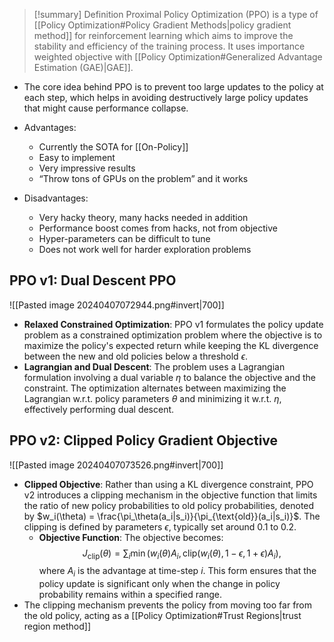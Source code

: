 > [!summary] Definition
> Proximal Policy Optimization (PPO) is a type of [[Policy Optimization#Policy Gradient Methods|policy gradient method]] for reinforcement learning which aims to improve the stability and efficiency of the training process. It uses importance weighted objective with [[Policy Optimization#Generalized Advantage Estimation (GAE)|GAE]].

- The core idea behind PPO is to prevent too large updates to the policy at each step, which helps in avoiding destructively large policy updates that might cause performance collapse.

- Advantages:
	- Currently the SOTA for [[On-Policy]]
	- Easy to implement
	- Very impressive results
	- “Throw tons of GPUs on the problem” and it works
- Disadvantages:
	- Very hacky theory, many hacks needed in addition
	- Performance boost comes from hacks, not from objective
	- Hyper-parameters can be difficult to tune
	- Does not work well for harder exploration problems
## PPO v1: Dual Descent PPO
![[Pasted image 20240407072944.png#invert|700]]
- **Relaxed Constrained Optimization**: PPO v1 formulates the policy update problem as a constrained optimization problem where the objective is to maximize the policy's expected return while keeping the KL divergence between the new and old policies below a threshold $\epsilon$.
- **Lagrangian and Dual Descent**: The problem uses a Lagrangian formulation involving a dual variable $\eta$ to balance the objective and the constraint. The optimization alternates between maximizing the Lagrangian w.r.t. policy parameters $\theta$ and minimizing it w.r.t. $\eta$, effectively performing dual descent.
## PPO v2: Clipped Policy Gradient Objective
![[Pasted image 20240407073526.png#invert|700]]
- **Clipped Objective**: Rather than using a KL divergence constraint, PPO v2 introduces a clipping mechanism in the objective function that limits the ratio of new policy probabilities to old policy probabilities, denoted by $w_i(\theta) = \frac{\pi_\theta(a_i|s_i)}{\pi_{\text{old}}(a_i|s_i)}$. The clipping is defined by parameters $\epsilon$, typically set around 0.1 to 0.2.
     - **Objective Function**: The objective becomes:
       $$
       J_{\text{clip}}(\theta) = \sum_i \min \left(w_i(\theta) A_i, \text{clip}(w_i(\theta), 1-\epsilon, 1+\epsilon) A_i\right),
       $$
       where $A_i$ is the advantage at time-step $i$. This form ensures that the policy update is significant only when the change in policy probability remains within a specified range.
- The clipping mechanism prevents the policy from moving too far from the old policy, acting as a [[Policy Optimization#Trust Regions|trust region method]]

